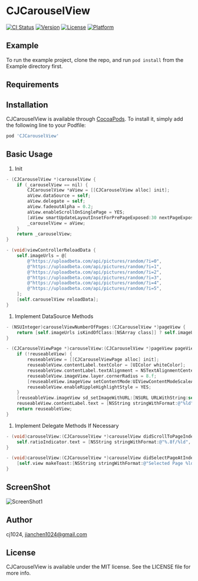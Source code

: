 # CJCarouselView

[![CI Status](https://img.shields.io/travis/cj1024/CJCarouselView.svg?style=flat)](https://travis-ci.org/cj1024/CJCarouselView)
[![Version](https://img.shields.io/cocoapods/v/CJCarouselView.svg?style=flat)](https://cocoapods.org/pods/CJCarouselView)
[![License](https://img.shields.io/cocoapods/l/CJCarouselView.svg?style=flat)](https://cocoapods.org/pods/CJCarouselView)
[![Platform](https://img.shields.io/cocoapods/p/CJCarouselView.svg?style=flat)](https://cocoapods.org/pods/CJCarouselView)

## Example

To run the example project, clone the repo, and run `pod install` from the Example directory first.

## Requirements

## Installation

CJCarouselView is available through [CocoaPods](https://cocoapods.org). To install
it, simply add the following line to your Podfile:

```ruby
pod 'CJCarouselView'
```

## Basic Usage

1. Init

``` objective-c
- (CJCarouselView *)carouselView {
    if (_carouselView == nil) {
        CJCarouselView *aView = [[CJCarouselView alloc] init];
        aView.dataSource = self;
        aView.delegate = self;
        aView.fadeoutAlpha = 0.2;
        aView.enableScrollOnSinglePage = YES;
        [aView smartUpdateLayoutInsetForPrePageExposed:30 nextPageExposed:30 pageGap:20];
        _carouselView = aView;
    }
    return _carouselView;
}

- (void)viewControllerReloadData {
    self.imageUrls = @[
        @"https://uploadbeta.com/api/pictures/random/?i=0",
        @"https://uploadbeta.com/api/pictures/random/?i=1",
        @"https://uploadbeta.com/api/pictures/random/?i=2",
        @"https://uploadbeta.com/api/pictures/random/?i=3",
        @"https://uploadbeta.com/api/pictures/random/?i=4",
        @"https://uploadbeta.com/api/pictures/random/?i=5",
    ];
    [self.carouselView reloadData];
}
```

1. Implement DataSource Methods

``` objective-c
- (NSUInteger)carouselViewNumberOfPages:(CJCarouselView *)pageView {
    return [self.imageUrls isKindOfClass:[NSArray class]] ? self.imageUrls.count : 0;
}

- (CJCarouselViewPage *)carouselView:(CJCarouselView *)pageView pageViewAtIndex:(NSUInteger)index reuseableView:(CJCarouselViewPage *)reuseableView {
    if (!reuseableView) {
        reuseableView = [[CJCarouselViewPage alloc] init];
        reuseableView.contentLabel.textColor = [UIColor whiteColor];
        reuseableView.contentLabel.textAlignment = NSTextAlignmentCenter;
        reuseableView.imageView.layer.cornerRadius = 8.f;
        [reuseableView.imageView setContentMode:UIViewContentModeScaleAspectFill];
        reuseableView.enableRippleHighlightStyle = YES;
    }
    [reuseableView.imageView sd_setImageWithURL:[NSURL URLWithString:self.imageUrls[index]]];
    reuseableView.contentLabel.text = [NSString stringWithFormat:@"%ld", index];
    return reuseableView;
}
```

1. Implement Delegate Methods If Necessary

``` objective-c
- (void)carouselView:(CJCarouselView *)carouselView didScrollToPageIndexRatio:(CGFloat)pageIndexRatio {
    self.ratioIndicator.text = [NSString stringWithFormat:@"%.8f/%ld", pageIndexRatio + 1, carouselView.numberOfPages];
}

- (void)carouselView:(CJCarouselView *)carouselView didSelectPageAtIndex:(NSUInteger)index {
    [self.view makeToast:[NSString stringWithFormat:@"Selected Page %ld", index]];
}
```

## ScreenShot

![ScreenShot1](https://ftp.bmp.ovh/imgs/2020/12/68011dc7fba03ec0.gif)

## Author

cj1024, jianchen1024@gmail.com

## License

CJCarouselView is available under the MIT license. See the LICENSE file for more info.
